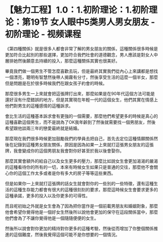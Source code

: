 # 【魅力工程】1.0：1.初阶理论：1.初阶理论：第19节 女人眼中5类男人男女朋友 - 初阶理论 - 视频课程

《第四種關係》就是很多人都會非常了解的男女朋友的關係，這種關係很多時候是更加符合比起別的那些選擇，更加符合我們社會的道德觀念，男人應該是對女人中層排她然後願意去持續的投入，那麼這種關係其實也很美好。

畢竟我們做一個男生不管怎麼喜歡去玩，但是最終其實我們從內心上來講都是想找一個漂亮，聰明有智慧然後帶人揭霧有分寸，然後享受生活的這麼一個半女，那麼但是問題是在於很多時候我們在跟女孩子約會的時候。

那麼很多男生一上來就會把這張牌打出來，那麼如果是在90年代這個方法可能是還好沒有什麼錯誤的地方，但是其實現在年輕一代的這個女生，他們其實在情感上他們對男生的這種感情的這種訴求。

會比生活的這種基本訴求會有更強的一個需要，那麼他們希望更多的時候是真心的這種喜歡這個男生，而不是說為了OK我年齡到了然後就需要找一個男朋友，然後希望跟他談兩三年的戀愛最終就是結婚。

那麼現在我們很多時候更加鼓勵我們的學員去把自己，首先去定位這種情願關係然後在記錄到這種男女朋友關係，原因是因為如果一上來就打這張男女朋友的這張牌，我會變成你的這個男朋友我會對你好甚至於我以後會娶你。

那麼其實會額外的給自己以及女生更多的壓力，那麼比如說女生會更加渴渴的嚴渴的這種看待你的所有的一切，本來有時候女生如果只是普通的交往，那麼他不會關心你的這個工作太多或者是你有多大的房子等等這些東西。

但是如果你一上來就打這張牌的話女生就會對你的一些別的一些特徵，還有這種生活的這種生存能力都會有很大的這種很刻刻的要求，那麼這時候女生會要求更多的這種承諾，更多的投入以及你更多的可得性。

而且呢初始之外就是女生會為了因為把你當作是一個前載男朋友和婚姻對象，那麼他會希望你覺得他是一個好女生然後所以說他會更加的保守在這段關係當中，那麼他們會為了不讓你覺得他是一個隨隨便便的女生。

然後所以說會對你更加的精持對你更多的這種考驗，然後從而增加了你整個關係推進的這個難度，然後我覺得這個可能不是你想要的一個情況。